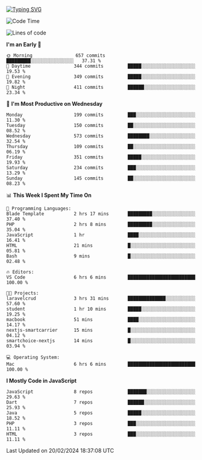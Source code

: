 
<a href="https://git.io/typing-svg"><img src="https://readme-typing-svg.demolab.com?font=Source+Code+Pro&pause=1000&random=false&width=435&lines=Hey+%F0%9F%A5%B6+iam+Yaskraz" alt="Typing SVG" /></a>
<!--START_SECTION:waka-->
![Code Time](http://img.shields.io/badge/Code%20Time-219%20hrs%2045%20mins-blue)

![Lines of code](https://img.shields.io/badge/From%20Hello%20World%20I%27ve%20Written-660.0%20thousand%20lines%20of%20code-blue)

**I'm an Early 🐤** 

```text
🌞 Morning                657 commits         █████████░░░░░░░░░░░░░░░░   37.31 % 
🌆 Daytime                344 commits         █████░░░░░░░░░░░░░░░░░░░░   19.53 % 
🌃 Evening                349 commits         █████░░░░░░░░░░░░░░░░░░░░   19.82 % 
🌙 Night                  411 commits         ██████░░░░░░░░░░░░░░░░░░░   23.34 % 
```
📅 **I'm Most Productive on Wednesday** 

```text
Monday                   199 commits         ███░░░░░░░░░░░░░░░░░░░░░░   11.30 % 
Tuesday                  150 commits         ██░░░░░░░░░░░░░░░░░░░░░░░   08.52 % 
Wednesday                573 commits         ████████░░░░░░░░░░░░░░░░░   32.54 % 
Thursday                 109 commits         ██░░░░░░░░░░░░░░░░░░░░░░░   06.19 % 
Friday                   351 commits         █████░░░░░░░░░░░░░░░░░░░░   19.93 % 
Saturday                 234 commits         ███░░░░░░░░░░░░░░░░░░░░░░   13.29 % 
Sunday                   145 commits         ██░░░░░░░░░░░░░░░░░░░░░░░   08.23 % 
```


📊 **This Week I Spent My Time On** 

```text
💬 Programming Languages: 
Blade Template           2 hrs 17 mins       █████████░░░░░░░░░░░░░░░░   37.40 % 
PHP                      2 hrs 8 mins        █████████░░░░░░░░░░░░░░░░   35.04 % 
JavaScript               1 hr                ████░░░░░░░░░░░░░░░░░░░░░   16.41 % 
HTML                     21 mins             █░░░░░░░░░░░░░░░░░░░░░░░░   05.81 % 
Bash                     9 mins              █░░░░░░░░░░░░░░░░░░░░░░░░   02.48 % 

🔥 Editors: 
VS Code                  6 hrs 6 mins        █████████████████████████   100.00 % 

🐱‍💻 Projects: 
laravelcrud              3 hrs 31 mins       ██████████████░░░░░░░░░░░   57.60 % 
student                  1 hr 10 mins        █████░░░░░░░░░░░░░░░░░░░░   19.25 % 
macbook                  51 mins             ████░░░░░░░░░░░░░░░░░░░░░   14.17 % 
nextjs-smartcarrier      15 mins             █░░░░░░░░░░░░░░░░░░░░░░░░   04.12 % 
smartchoice-nextjs       14 mins             █░░░░░░░░░░░░░░░░░░░░░░░░   03.94 % 

💻 Operating System: 
Mac                      6 hrs 6 mins        █████████████████████████   100.00 % 
```

**I Mostly Code in JavaScript** 

```text
JavaScript               8 repos             ███████░░░░░░░░░░░░░░░░░░   29.63 % 
Dart                     7 repos             ██████░░░░░░░░░░░░░░░░░░░   25.93 % 
Java                     5 repos             █████░░░░░░░░░░░░░░░░░░░░   18.52 % 
PHP                      3 repos             ███░░░░░░░░░░░░░░░░░░░░░░   11.11 % 
HTML                     3 repos             ███░░░░░░░░░░░░░░░░░░░░░░   11.11 % 
```




 Last Updated on 20/02/2024 18:37:08 UTC
<!--END_SECTION:waka-->
